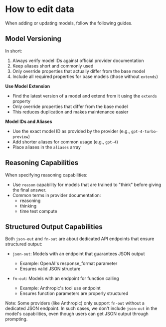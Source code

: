 # How to edit data

When adding or updating models, follow the following guides.

## Model Versioning

In short:
1. Always verify model IDs against official provider documentation
2. Keep aliases short and commonly used
3. Only override properties that actually differ from the base model
4. Include all required properties for base models (those without `extends`)

**Use Model Extension**
  - Find the latest version of a model and extend from it using the `extends` property
  - Only override properties that differ from the base model
  - This reduces duplication and makes maintenance easier

**Model IDs and Aliases**
  - Use the exact model ID as provided by the provider (e.g., `gpt-4-turbo-preview`)
  - Add shorter aliases for common usage (e.g., `gpt-4`)
  - Place aliases in the `aliases` array

## Reasoning Capabilities
When specifying reasoning capabilities:
- Use `reason` capability for models that are trained to "think" before giving the final answer.
- Common terms in provider documentation:
  - reasoning
  - thinking
  - time test compute

## Structured Output Capabilities
Both `json-out` and `fn-out` are about dedicated API endpoints that ensure structured output:

- `json-out`: Models with an endpoint that guarantees JSON output
  - Example: OpenAI's response_format parameter
  - Ensures valid JSON structure

- `fn-out`: Models with an endpoint for function calling
  - Example: Anthropic's tool use endpoint
  - Ensures function parameters are properly structured

Note: Some providers (like Anthropic) only support `fn-out` without a dedicated JSON endpoint. In such cases, we don't include `json-out` in the model's capabilities, even though users can get JSON output through prompting.